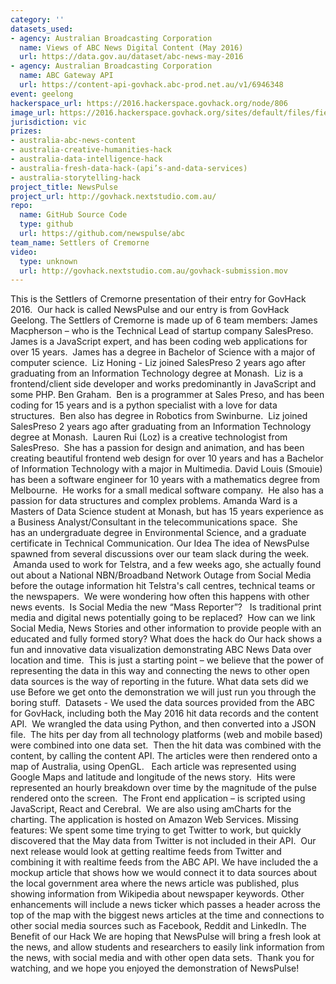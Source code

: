 ```yaml
---
category: ''
datasets_used:
- agency: Australian Broadcasting Corporation
  name: Views of ABC News Digital Content (May 2016)
  url: https://data.gov.au/dataset/abc-news-may-2016
- agency: Australian Broadcasting Corporation
  name: ABC Gateway API
  url: https://content-api-govhack.abc-prod.net.au/v1/6946348
event: geelong
hackerspace_url: https://2016.hackerspace.govhack.org/node/806
image_url: https://2016.hackerspace.govhack.org/sites/default/files/field/image/NewsPulseLogo_0.png
jurisdiction: vic
prizes:
- australia-abc-news-content
- australia-creative-humanities-hack
- australia-data-intelligence-hack
- australia-fresh-data-hack-(api’s-and-data-services)
- australia-storytelling-hack
project_title: NewsPulse
project_url: http://govhack.nextstudio.com.au/
repo:
  name: GitHub Source Code
  type: github
  url: https://github.com/newspulse/abc
team_name: Settlers of Cremorne
video:
  type: unknown
  url: http://govhack.nextstudio.com.au/govhack-submission.mov
---
```


This is the Settlers of Cremorne presentation of their entry for GovHack 2016.  Our hack is called NewsPulse and our entry is from GovHack Geelong.
The Settlers of Cremorne is made up of 6 team members:
James Macpherson – who is the Technical Lead of startup company SalesPreso.  James is a JavaScript expert, and has been coding web applications for over 15 years.  James has a degree in Bachelor of Science with a major of computer science. 
Liz Honing - Liz joined SalesPreso 2 years ago after graduating from an Information Technology degree at Monash.  Liz is a frontend/client side developer and works predominantly in JavaScript and some PHP.
Ben Graham.  Ben is a programmer at Sales Preso, and has been coding for 15 years and is a python specialist with a love for data structures.  Ben also has degree in Robotics from Swinburne.  Liz joined SalesPreso 2 years ago after graduating from an Information Technology degree at Monash. 
Lauren Rui (Loz) is a creative technologist from SalesPreso.  She has a passion for design and animation, and has been creating beautiful frontend web design for over 10 years and has a Bachelor of Information Technology with a major in Multimedia.
David Louis (Smouie) has been a software engineer for 10 years with a mathematics degree from Melbourne.  He works for a small medical software company.  He also has a passion for data structures and complex problems.
Amanda Ward is a Masters of Data Science student at Monash, but has 15 years experience as a Business Analyst/Consultant in the telecommunications space.  She has an undergraduate degree in Environmental Science, and a graduate certificate in Technical Communication.
​​​​​​​Our Idea
The idea of NewsPulse spawned from several discussions over our team slack during the week.  Amanda used to work for Telstra, and a few weeks ago, she actually found out about a National NBN/Broadband Network Outage from Social Media before the outage information hit Telstra's call centres, technical teams or the newspapers.  We were wondering how often this happens with other news events.  Is Social Media the new “Mass Reporter”?   Is traditional print media and digital news potentially going to be replaced?  How can we link Social Media, News Stories and other information to provide people with an educated and fully formed story?
What does the hack do
Our hack shows a fun and innovative data visualization demonstrating ABC News Data over location and time.  This is just a starting point – we believe that the power of representing the data in this way and connecting the news to other open data sources is the way of reporting in the future.
What data sets did we use
Before we get onto the demonstration we will just run you through the boring stuff. 
Datasets - We used the data sources provided from the ABC for GovHack, including both the May 2016 hit data records and the content API.  We wrangled the data using Python, and then converted into a JSON file.  The hits per day from all technology platforms (web and mobile based) were combined into one data set.  Then the hit data was combined with the content, by calling the content API.
The articles were then rendered onto a map of Australia, using OpenGL.   Each article was represented using Google Maps and latitude and longitude of the news story.  Hits were represented an hourly breakdown over time by the magnitude of the pulse rendered onto the screen. 
The Front end application – is scripted using JavaScript, React and Cerebral.  We are also using amCharts for the charting.
The application is hosted on Amazon Web Services.
Missing features:
We spent some time trying to get Twitter to work, but quickly discovered that the May data from Twitter is not included in their API.  Our next release would look at getting realtime feeds from Twitter and combining it with realtime feeds from the ABC API.
We have included the a mockup article that shows how we would connect it to data sources about the local government area where the news article was published, plus showing information from Wikipedia about newspaper keywords.
Other enhancements will include a news ticker which passes a header across the top of the map with the biggest news articles at the time and connections to other social media sources such as Facebook, Reddit and LinkedIn.
The Benefit of our Hack
We are hoping that NewsPulse will bring a fresh look at the news, and allow students and researchers to easily link information from the news, with social media and with other open data sets.  Thank you for watching, and we hope you enjoyed the demonstration of NewsPulse!